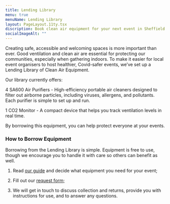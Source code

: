 ```yaml
---
title: Lending Library
menu: true
menuName: Lending Library
layout: PageLayout.11ty.tsx
discription: Book clean air equipment for your next event in Sheffield!
socialImageAlt: ""
---
```


Creating safe, accessible and welcoming spaces is more important than ever. Good ventilation and clean air are essential for protecting our communities, especially when gathering indoors. To make it easier for local event organisers to host healthier, Covid-safer events, we’ve set up a Lending Library of Clean Air Equipment.

Our library currently offers:

4 SA600 Air Purifiers - High-efficiency portable air cleaners designed to filter out airborne particles, including viruses, allergens, and pollutants. Each purifier is simple to set up and run.

1 CO2 Monitor - A compact device that helps you track ventilation levels in real time. 

By borrowing this equipment, you can help protect everyone at your events. 

### How to Borrow Equipment

Borrowing from the Lending Library is simple. Equipment is free to use, though we encourage you to handle it with care so others can benefit as well.

1. Read [our guide](https://sheffield.breathe-easy.uk/how-to-guide-for-covid-safer-events/) and decide what equipment you need for your event;

2. Fill out our [request form;](https://docs.google.com/forms/d/e/1FAIpQLSeanXmk0ittjkGM1WVJdtYa9gSr1cHUm6vWEA86ryCCAqgXGw/viewform)

3. We will get in touch to discuss collection and returns, provide you with instructions for use, and to answer any questions.
